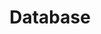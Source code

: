 ---
layout: default
title: Database
nav_order: 1
parent: Technologies
has_children: true
has_toc: true
---